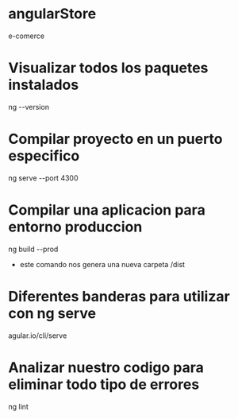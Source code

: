 # angularStore
e-comerce

# Visualizar todos los paquetes instalados
ng --version

# Compilar proyecto en un puerto especifico
ng serve --port 4300

# Compilar una aplicacion para entorno produccion
ng build --prod
- este comando nos genera una nueva carpeta /dist

# Diferentes banderas para utilizar con ng serve
agular.io/cli/serve

# Analizar nuestro codigo para eliminar todo tipo de errores
ng lint